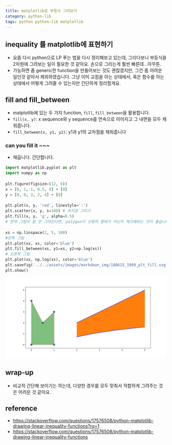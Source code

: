 ```yaml
---
title: matplotlib로 부등식 그려보기 
category: python-lib
tags: python python-lib matplotlib 
---
```


## inequality 를 matplotlib에 표현하기

- 요즘 다시 python으로 LP 푸는 법을 다시 정리해보고 있는데, 그리다보니 부등식을 2차원에 그려보는 일이 필요한 것 같아요. 손으로 그리는게 훨씬 빠른데...아무튼. 
- 가능하면 좀 generic한 function을 만들어보는 것도 괜찮겠지만, 그건 좀 어려운 일인것 같아서 제외하였습니다. 그냥 이미 교점을 아는 상태에서, 혹은 함수를 아는 상태에서 어떻게 그려줄 수 있는지만 간단하게 정리할게요. 

## fill and fill_between

- matplotlib에 있는 두 가지 function, `fill`, `fill_between`을 활용합니다. 
- `fill(x, y)`: x sequence와 y sequence를 연속으로 이어지고 그 내면을 모두 채워줍니다. 
- `fill_between(x, y1, y2)`: y1과 y1의 교차점을 채워줍니다 

### can you fill it ~~~

- 채웁니다. 간단합니다. 

```python
import matplotlib.pyplot as plt
import numpy as np

plt.figure(figsize=(12, 6))
x = [0, 1, 1, 0.5, 0] + [0]
y = [0, 0, 3, 2, 4] + [0]

plt.plot(x, y, 'red', linestyle=':')
plt.scatter(x, y, s=100) # 꼭지점 그리기
plt.fill(x, y, 'g', alpha=0.5) 
# 만약 그림이 잘 안 그려진다면, polygon이 선형의 형태가 아닌지 체크해보는 것이 좋습니다. 

xs = np.linspace(2, 5, 100)
#왼쪽 그림
plt.plot(xs, xs, color='blue')
plt.fill_between(xs, y1=xs, y2=np.log(xs))
# 오른쪽 그림 
plt.plot(xs, np.log(xs), color='blue')
plt.savefig('../../assets/images/markdown_img/180615_1909_plt_fill.svg')
plt.show()
```

![](/assets/images/markdown_img/180615_1909_plt_fill.svg)

## wrap-up

- 비교적 간단해 보이기는 하는데, 다양한 경우를 모두 맞춰서 적합하게 그려주는 것은 어려운 것 같아요. 

## reference 

- <https://stackoverflow.com/questions/17576508/python-matplotlib-drawing-linear-inequality-functions?rq=1>
- <https://stackoverflow.com/questions/17576508/python-matplotlib-drawing-linear-inequality-functions>